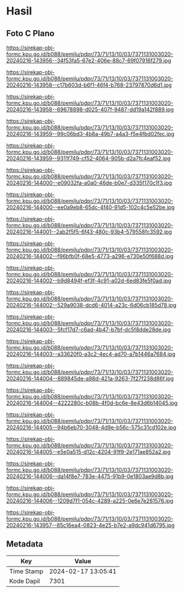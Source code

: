 # Hasil

## Foto C Plano

https://sirekap-obj-formc.kpu.go.id/b088/pemilu/pdpr/73/71/13/10/03/7371131003020-20240216-143956--34f53fa5-67e2-406e-88c7-69f07916f279.jpg

https://sirekap-obj-formc.kpu.go.id/b088/pemilu/pdpr/73/71/13/10/03/7371131003020-20240216-143958--c17b603d-b6f1-46f4-b768-23797870d6d1.jpg

https://sirekap-obj-formc.kpu.go.id/b088/pemilu/pdpr/73/71/13/10/03/7371131003020-20240216-143958--69678898-d025-407f-9487-dd19a142f889.jpg

https://sirekap-obj-formc.kpu.go.id/b088/pemilu/pdpr/73/71/13/10/03/7371131003020-20240216-143959--99c06bd3-4b8a-49b7-a4a3-f5e4fbd02fec.jpg

https://sirekap-obj-formc.kpu.go.id/b088/pemilu/pdpr/73/71/13/10/03/7371131003020-20240216-143959--9311f749-cf52-4064-905b-d2a7fc4eaf52.jpg

https://sirekap-obj-formc.kpu.go.id/b088/pemilu/pdpr/73/71/13/10/03/7371131003020-20240216-144000--e09032fa-a0a0-46de-b0e7-d335f170c1f3.jpg

https://sirekap-obj-formc.kpu.go.id/b088/pemilu/pdpr/73/71/13/10/03/7371131003020-20240216-144000--ee0a9eb8-65dc-4f40-91d5-102c4c5e52be.jpg

https://sirekap-obj-formc.kpu.go.id/b088/pemilu/pdpr/73/71/13/10/03/7371131003020-20240216-144001--2ab2f5f5-6f43-480c-93b4-579558fc3592.jpg

https://sirekap-obj-formc.kpu.go.id/b088/pemilu/pdpr/73/71/13/10/03/7371131003020-20240216-144002--f96bfb0f-68e5-4773-a296-e730e50f688d.jpg

https://sirekap-obj-formc.kpu.go.id/b088/pemilu/pdpr/73/71/13/10/03/7371131003020-20240216-144002--b9d8494f-ef3f-4c91-a02d-6ed83fe5f0ad.jpg

https://sirekap-obj-formc.kpu.go.id/b088/pemilu/pdpr/73/71/13/10/03/7371131003020-20240216-144002--529a9038-dcd6-4014-a23c-6d06cb185d78.jpg

https://sirekap-obj-formc.kpu.go.id/b088/pemilu/pdpr/73/71/13/10/03/7371131003020-20240216-144003--5fcf17d7-c6ad-4b47-b7bf-dc5f8dde28de.jpg

https://sirekap-obj-formc.kpu.go.id/b088/pemilu/pdpr/73/71/13/10/03/7371131003020-20240216-144003--a33620f0-a3c2-4ec4-ad70-a7b1446a7684.jpg

https://sirekap-obj-formc.kpu.go.id/b088/pemilu/pdpr/73/71/13/10/03/7371131003020-20240216-144004--889845de-a98d-421a-9263-7f27f238d86f.jpg

https://sirekap-obj-formc.kpu.go.id/b088/pemilu/pdpr/73/71/13/10/03/7371131003020-20240216-144004--4222280c-b08b-4f0d-bc6e-8e43d6b14045.jpg

https://sirekap-obj-formc.kpu.go.id/b088/pemilu/pdpr/73/71/13/10/03/7371131003020-20240216-144005--94b6eb70-3048-4d9e-b56c-575c31cd102e.jpg

https://sirekap-obj-formc.kpu.go.id/b088/pemilu/pdpr/73/71/13/10/03/7371131003020-20240216-144005--e5e0a515-d12c-4204-91f9-2e171ae852a2.jpg

https://sirekap-obj-formc.kpu.go.id/b088/pemilu/pdpr/73/71/13/10/03/7371131003020-20240216-144006--da14f8e7-783e-4475-91b9-0e1803ae9d8b.jpg

https://sirekap-obj-formc.kpu.go.id/b088/pemilu/pdpr/73/71/13/10/03/7371131003020-20240216-144006--1209d7f1-054c-4289-a225-0e6e7e261576.jpg

https://sirekap-obj-formc.kpu.go.id/b088/pemilu/pdpr/73/71/13/10/03/7371131003020-20240216-143957--85c16ea4-0823-4e25-b7e2-a9dc941d6795.jpg


## Metadata

| Key        | Value               |
| ---------- | ------------------- |
| Time Stamp | 2024-02-17 13:05:41 |
| Kode Dapil | 7301                |



